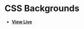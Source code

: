 # CSS Backgrounds

- [**View Live**](https://tahmid-sarker.github.io/Modern-HTML-CSS-Notes/04-CSS-Basics/07-Backgrounds/)